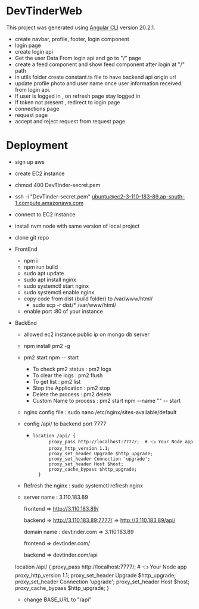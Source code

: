 # DevTinderWeb

This project was generated using [Angular CLI](https://github.com/angular/angular-cli) version 20.2.1.

- create navbar, profile, footer, login component
- login page
- create login api
- Get the user Data From login api and go to "/" page
- create a feed component and show feed component after login at "/" path
- in utils folder create constant.ts file to have backend api origin url
- update profile photo and user name once user information received from login api.
- If user is logged in , on refresh page stay logged in
- If token not present , redirect to login page
- connections page
- request page
- accept and reject request from request page

# Deployment

- sign up aws
- create EC2 instance
- chmod 400 DevTinder-secret.pem
- ssh -i "DevTinder-secret.pem" ubuntu@ec2-3-110-183-89.ap-south-1.compute.amazonaws.com
- connect to EC2 instance
- install nvm node with same version of local project
- clone git repo
- FrontEnd
    - npm i
    - npm run build
    - sudo apt update
    - sudo apt install nginx
    - sudo systemctl start nginx
    - sudo systemctl enable nginx
    - copy code from dist (build folder) to /var/www/html/
        - sudo scp -r dist/* /var/www/html/
    - enable port :80 of your instance

- BackEnd
    - allowed ec2 instance public ip on mongo db server
    - npm install pm2 -g 
    - pm2 start npm -- start
        - To check pm2 status : pm2 logs
        - To clear the logs : pm2 flush <name>
        - To get list : pm2 list
        - Stop the Application : pm2 stop <name>
        - Delete the process : pm2 delete <name>
        - Custom Name to process : pm2 start npm --name "<name>" -- start
    - nginx config file : sudo nano /etc/nginx/sites-available/default
    - config /api/ to backend port 7777
        -     location /api/ {
                    proxy_pass http://localhost:7777/;  # 👈 Your Node app
                    proxy_http_version 1.1;
                    proxy_set_header Upgrade $http_upgrade;
                    proxy_set_header Connection 'upgrade';
                    proxy_set_header Host $host;
                    proxy_cache_bypass $http_upgrade;
                }
    - Refresh the nginx : sudo systemctl refresh nginx
    - server name : 3.110.183.89

        frontend => http://3.110.183.89/ 
        
        backend => http://3.110.183.89:7777/ => http://3.110.183.89/api/

        domain name : devtinder.com => 3.110.183.89
        
        frontend => devtinder.com/

        backend => devtinder.com/api





    location /api/ {
            proxy_pass http://localhost:7777/;  # 👈 Your Node app
            proxy_http_version 1.1;
            proxy_set_header Upgrade $http_upgrade;
            proxy_set_header Connection 'upgrade';
            proxy_set_header Host $host;
            proxy_cache_bypass $http_upgrade;
        }

    - change BASE_URL to "/api"